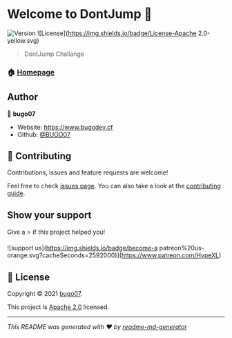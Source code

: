 # Welcome to DontJump 👋
![Version](https://img.shields.io/badge/version-v1.0-blue.svg?cacheSeconds=2592000) ![License](https://img.shields.io/badge/License-Apache 2.0-yellow.svg)

> DontJump Challange

### 🏠 [Homepage](https://github.com/BUGO07/DontJump#readme)

## Author

👤 **bugo07**

* Website: https://www.bugodev.cf
* Github: [@BUGO07](https://github.com/BUGO07)

## 🤝 Contributing

Contributions, issues and feature requests are welcome!

Feel free to check [issues page](https://github.com/BUGO07/DontJump/issues). You can also take a look at the [contributing guide](https://github.com/BUGO07/DontJump/pulls).

## Show your support

Give a ⭐️ if this project helped you!

![support us](https://img.shields.io/badge/become-a patreon%20us-orange.svg?cacheSeconds=2592000)](https://www.patreon.com/HypeXL)


## 📝 License

Copyright © 2021 [bugo07](https://github.com/BUGO07).

This project is [Apache 2.0](https://choosealicense.com/licenses/apache-2.0/) licensed.

***
_This README was generated with ❤️ by [readme-md-generator](https://github.com/kefranabg/readme-md-generator)_
